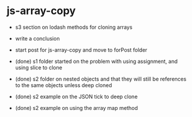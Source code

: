 # js-array-copy
* s3 section on lodash methods for cloning arrays

* write a conclusion
* start post for js-array-copy and move to forPost folder
* (done) s1 folder started on the problem with using assignment, and using slice to clone
* (done) s2 folder on nested objects and that they will still be references to the same objects unless deep cloned
* (done) s2 example on the JSON tick to deep clone
* (done) s2 example on using the array map method
